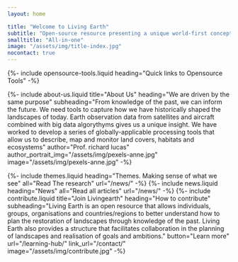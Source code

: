```yaml
---
layout: home

title: "Welcome to Living Earth"
subtitle: "Open-source resource presenting a unique world-first concept using satellite data to capture detailed spatial information on the state and dynamics of landscapes, from 1985 to today, to inform future land management and policy.​"
smalltitle: "All-in-one"
image: "/assets/img/title-index.jpg"
nocontact: true
---
```


{%-
include opensource-tools.liquid
heading="Quick links to Opensource Tools"
-%}

{%-
include about-us.liquid
title="About Us"
heading="We are driven by the same purpose"
subheading="From knowledge of the past, we can inform the future. We need tools to capture how we have historically shaped the landscapes of today. Earth observation data from satellites and aircraft combined with big data algorythyms gives us a unique insight. We have worked to develop a series of globally-applicable processing tools that allow us to describe, map and monitor land covers, habitats and ecosystems​"
author="Prof. richard lucas"
author_portrait_img="/assets/img/pexels-anne.jpg"
image="/assets/img/pexels-anne.jpg"
-%}

{%-
include themes.liquid
heading="Themes. Making sense of what we see"
all="Read The research"
url="/news/"
-%}
{%-
include news.liquid
heading="News"
all="Read all articles"
url="/news/"
-%}
{%-
include contribute.liquid
title="Join Livingearth"
heading="How to contribute"
subheading="Living Earth is an open resource that allows individuals, groups, organisations and countries/regions to better understand how to plan the restoration of landscapes through knowledge of the past. Living Earth also provides a structure that facilitates collaboration in the planning of landscapes and realisation of goals and ambitions."
button="Learn more" url="/learning-hub/"
link_url="/contact/"
image="/assets/img/contribute.jpg"
-%}
